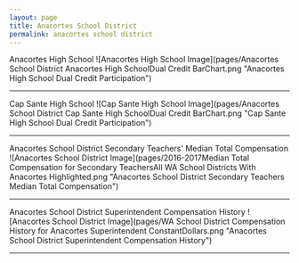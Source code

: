 ```yaml
---
layout: page
title: Anacortes School District
permalink: anacortes school district
---
```



Anacortes High School
![Anacortes High School Image](pages/Anacortes School District Anacortes High SchoolDual Credit BarChart.png "Anacortes High School Dual Credit Participation")

___

Cap Sante High School
![Cap Sante High School Image](pages/Anacortes School District Cap Sante High SchoolDual Credit BarChart.png "Cap Sante High School Dual Credit Participation")

___

Anacortes School District Secondary Teachers' Median Total Compensation
![Anacortes School District Image](pages/2016-2017Median Total Compensation for Secondary TeachersAll WA School Districts With Anacortes Highlighted.png "Anacortes School District Secondary Teachers Median Total Compensation")

___

Anacortes School District Superintendent Compensation History
![Anacortes School District Image](pages/WA School District Compensation History for Anacortes Superintendent ConstantDollars.png "Anacortes School District Superintendent Compensation History")

___

